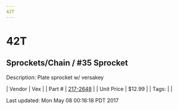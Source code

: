 ```yaml
---
42T
---
```

# 42T
## Sprockets/Chain / #35 Sprocket
Description: 	Plate sprocket w/ versakey 

| Vendor | Vex | 
| Part # | [217-2648](http://www.vexrobotics.com/vexpro/motion/sprockets-and-chain/35-sprockets.html) | 
| Unit Price | $12.99 | 
| Tags: |  | 

Last updated: Mon May 08 00:16:18 PDT 2017
